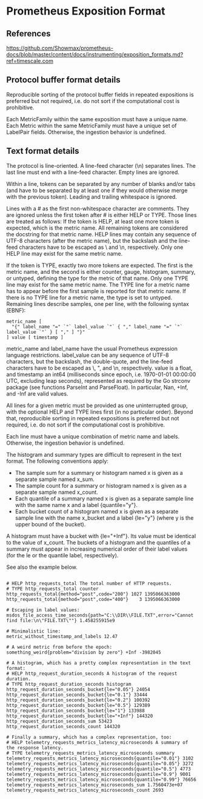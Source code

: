 # Prometheus Exposition Format

## References

<https://github.com/Showmax/prometheus-docs/blob/master/content/docs/instrumenting/exposition_formats.md?ref=timescale.com>

## Protocol buffer format details

Reproducible sorting of the protocol buffer fields in repeated expositions is preferred but not required, i.e. do not sort if the computational cost is prohibitive.

Each MetricFamily within the same exposition must have a unique name. Each Metric within the same MetricFamily must have a unique set of LabelPair fields. Otherwise, the ingestion behavior is undefined.

## Text format details

The protocol is line-oriented. A line-feed character (\n) separates lines. The last line must end with a line-feed character. Empty lines are ignored.

Within a line, tokens can be separated by any number of blanks and/or tabs (and have to be separated by at least one if they would otherwise merge with the previous token). Leading and trailing whitespace is ignored.

Lines with a # as the first non-whitespace character are comments. They are ignored unless the first token after # is either HELP or TYPE. Those lines are treated as follows: If the token is HELP, at least one more token is expected, which is the metric name. All remaining tokens are considered the docstring for that metric name. HELP lines may contain any sequence of UTF-8 characters (after the metric name), but the backslash and the line-feed characters have to be escaped as \\ and \n, respectively. Only one HELP line may exist for the same metric name.

If the token is TYPE, exactly two more tokens are expected. The first is the metric name, and the second is either counter, gauge, histogram, summary, or untyped, defining the type for the metric of that name. Only one TYPE line may exist for the same metric name. The TYPE line for a metric name has to appear before the first sample is reported for that metric name. If there is no TYPE line for a metric name, the type is set to untyped. Remaining lines describe samples, one per line, with the following syntax (EBNF):

```ebnf
metric_name [
  "{" label_name "=" `"` label_value `"` { "," label_name "=" `"` label_value `"` } [ "," ] "}"
] value [ timestamp ]
```

metric_name and label_name have the usual Prometheus expression language restrictions. label_value can be any sequence of UTF-8 characters, but the backslash, the double-quote, and the line-feed characters have to be escaped as \\, \", and \n, respectively. value is a float, and timestamp an int64 (milliseconds since epoch, i.e. 1970-01-01 00:00:00 UTC, excluding leap seconds), represented as required by the Go strconv package (see functions ParseInt and ParseFloat). In particular, Nan, +Inf, and -Inf are valid values.

All lines for a given metric must be provided as one uninterrupted group, with the optional HELP and TYPE lines first (in no particular order). Beyond that, reproducible sorting in repeated expositions is preferred but not required, i.e. do not sort if the computational cost is prohibitive.

Each line must have a unique combination of metric name and labels. Otherwise, the ingestion behavior is undefined.

The histogram and summary types are difficult to represent in the text format. The following conventions apply:

- The sample sum for a summary or histogram named x is given as a separate sample named x_sum.
- The sample count for a summary or histogram named x is given as a separate sample named x_count.
- Each quantile of a summary named x is given as a separate sample line with the same name x and a label {quantile="y"}.
- Each bucket count of a histogram named x is given as a separate sample line with the name x_bucket and a label {le="y"} (where y is the upper bound of the bucket).

A histogram must have a bucket with {le="+Inf"}. Its value must be identical to the value of x_count.
The buckets of a histogram and the quantiles of a summary must appear in increasing numerical order of their label values (for the le or the quantile label, respectively).

See also the example below.

```exposition-format

# HELP http_requests_total The total number of HTTP requests.
# TYPE http_requests_total counter
http_requests_total{method="post",code="200"} 1027 1395066363000
http_requests_total{method="post",code="400"}    3 1395066363000

# Escaping in label values:
msdos_file_access_time_seconds{path="C:\\DIR\\FILE.TXT",error="Cannot find file:\n\"FILE.TXT\""} 1.458255915e9

# Minimalistic line:
metric_without_timestamp_and_labels 12.47

# A weird metric from before the epoch:
something_weird{problem="division by zero"} +Inf -3982045

# A histogram, which has a pretty complex representation in the text format:
# HELP http_request_duration_seconds A histogram of the request duration.
# TYPE http_request_duration_seconds histogram
http_request_duration_seconds_bucket{le="0.05"} 24054
http_request_duration_seconds_bucket{le="0.1"} 33444
http_request_duration_seconds_bucket{le="0.2"} 100392
http_request_duration_seconds_bucket{le="0.5"} 129389
http_request_duration_seconds_bucket{le="1"} 133988
http_request_duration_seconds_bucket{le="+Inf"} 144320
http_request_duration_seconds_sum 53423
http_request_duration_seconds_count 144320

# Finally a summary, which has a complex representation, too:
# HELP telemetry_requests_metrics_latency_microseconds A summary of the response latency.
# TYPE telemetry_requests_metrics_latency_microseconds summary
telemetry_requests_metrics_latency_microseconds{quantile="0.01"} 3102
telemetry_requests_metrics_latency_microseconds{quantile="0.05"} 3272
telemetry_requests_metrics_latency_microseconds{quantile="0.5"} 4773
telemetry_requests_metrics_latency_microseconds{quantile="0.9"} 9001
telemetry_requests_metrics_latency_microseconds{quantile="0.99"} 76656
telemetry_requests_metrics_latency_microseconds_sum 1.7560473e+07
telemetry_requests_metrics_latency_microseconds_count 2693

```
